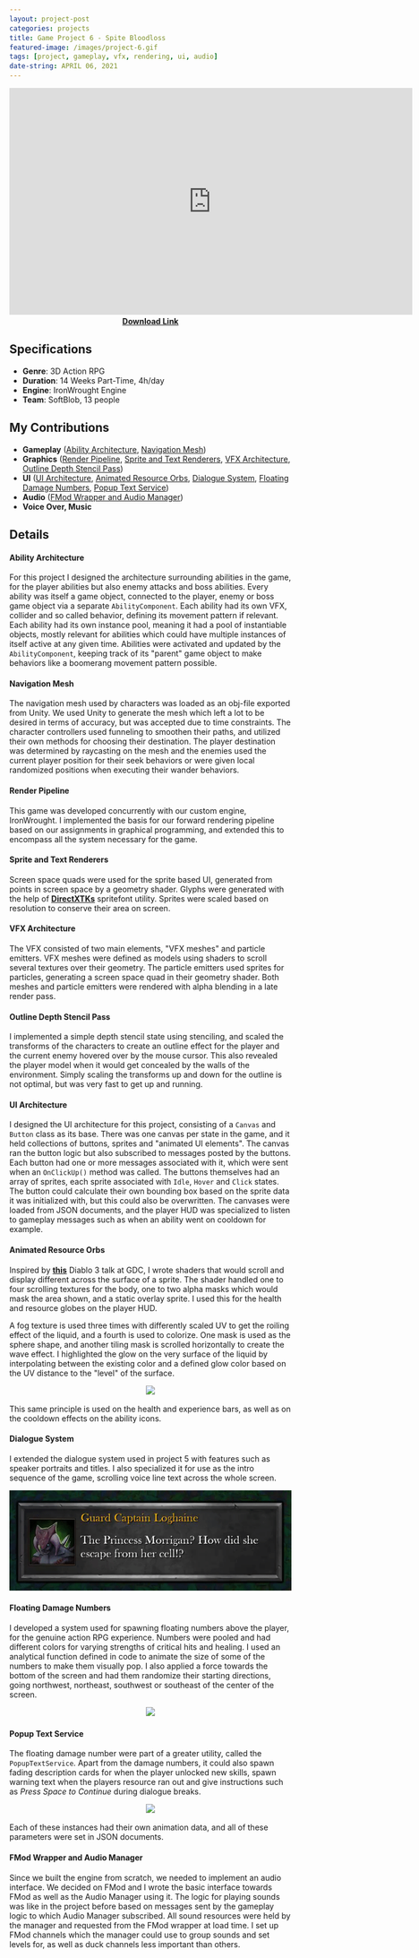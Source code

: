 ```yaml
---
layout: project-post
categories: projects
title: Game Project 6 - Spite Bloodloss
featured-image: /images/project-6.gif
tags: [project, gameplay, vfx, rendering, ui, audio]
date-string: APRIL 06, 2021
---
```


<center>
	<iframe width="720" height="405" src="https://www.youtube.com/embed/5VBBRPEn-Tw" title="YouTube video player" frameborder="0" allow="accelerometer; autoplay; clipboard-write; encrypted-media; gyroscope; picture-in-picture" allowfullscreen></iframe>
</center>

<center>
  <b><a href="https://drive.google.com/file/d/12V6g5zM4MbOF1qL2JL7-1es_llaWa8Kw/view?usp=sharing" download="Bloodloss_Installer.exe">Download Link</a></b>
</center>

## Specifications

* **Genre**:    3D Action RPG
* **Duration**: 14 Weeks Part-Time, 4h/day
* **Engine**:   IronWrought Engine
* **Team**:     SoftBlob, 13 people

## My Contributions

* **Gameplay** (<a href="#ability">Ability Architecture</a>, <a href="#navmesh">Navigation Mesh</a>)
* **Graphics** (<a href="#rendering">Render Pipeline</a>, <a href="#spritetext">Sprite and Text Renderers</a>, <a href="#vfx">VFX Architecture</a>, <a href="#outline">Outline Depth Stencil Pass</a>)
* **UI**	   (<a href="#ui">UI Architecture</a>, <a href="#animated">Animated Resource Orbs</a>, <a href="#dialogue">Dialogue System</a>, <a href="#floating">Floating Damage Numbers</a>, <a href="#popup">Popup Text Service</a>)
* **Audio**    (<a href="#fmod">FMod Wrapper and Audio Manager</a>)
* **Voice Over, Music**

## Details
#### <a id="ability">Ability Architecture</a>
For this project I designed the architecture surrounding abilities in the game, for the player abilities but also enemy attacks and boss abilities. Every ability was itself a game object, connected to
the player, enemy or boss game object via a separate `AbilityComponent`. Each ability had its own VFX, collider and so called behavior, defining its movement pattern if relevant. 
Each ability had its own instance pool, meaning it had a pool of instantiable objects, mostly relevant for abilities which could have multiple instances of itself active at any given time.
Abilities were activated and updated by the `AbilityComponent`, keeping track of its "parent" game object to make behaviors like a boomerang movement pattern possible. 

#### <a id="navmesh">Navigation Mesh</a>
The navigation mesh used by characters was loaded as an obj-file exported from Unity. We used Unity to generate the mesh which left a lot to be desired in terms of accuracy, but was accepted due to time constraints.
The character controllers used funneling to smoothen their paths, and utilized their own methods for choosing their destination. The player destination was determined by raycasting on the mesh and the enemies used 
the current player position for their seek behaviors or were given local randomized positions when executing their wander behaviors.

#### <a id="rendering">Render Pipeline</a>
This game was developed concurrently with our custom engine, IronWrought. I implemented the basis for our forward rendering pipeline based on our assignments in graphical programming, and extended this to encompass all the system necessary for the game.

#### <a id="spritetext">Sprite and Text Renderers</a>
Screen space quads were used for the sprite based UI, generated from points in screen space by a geometry shader. Glyphs were generated with the help of **<a href="https://github.com/microsoft/DirectXTK">DirectXTKs</a>** spritefont utility.
Sprites were scaled based on resolution to conserve their area on screen.

#### <a id="vfx">VFX Architecture</a>
The VFX consisted of two main elements, "VFX meshes" and particle emitters. VFX meshes were defined as models using shaders to scroll several textures over their geometry. The particle emitters used sprites for particles,
generating a screen space quad in their geometry shader. Both meshes and particle emitters were rendered with alpha blending in a late render pass. 

#### <a id="outline">Outline Depth Stencil Pass</a>
I implemented a simple depth stencil state using stenciling, and scaled the transforms of the characters to create an outline effect for the player and the current enemy hovered over by the mouse cursor. 
This also revealed the player model when it would get concealed by the walls of the environment. Simply scaling the transforms up and down for the outline is not optimal, but was very fast to get up and running.

#### <a id="ui">UI Architecture</a>
I designed the UI architecture for this project, consisting of a `Canvas` and `Button` class as its base. There was one canvas per state in the game, and it held collections of buttons, sprites and "animated UI elements". 
The canvas ran the button logic but also subscribed to messages posted by the buttons. Each button had one or more messages associated with it, which were sent when an `OnClickUp()` method was called. The buttons themselves
had an array of sprites, each sprite associated with `Idle`, `Hover` and `Click` states. The button could calculate their own bounding box based on the sprite data it was initialized with, but this could also be overwritten.
The canvases were loaded from JSON documents, and the player HUD was specialized to listen to gameplay messages such as when an ability went on cooldown for example. 

<script src="//ajax.googleapis.com/ajax/libs/jquery/1.9.1/jquery.min.js"></script>
<script>window.jQuery || document.write('<script src="_/js/libs/jquery-1.9.1.min.js"><\/script>')</script>

#### <a id="animated">Animated Resource Orbs</a>
Inspired by **<a href="https://www.youtube.com/watch?v=YPy2hytwDLM">this</a>** Diablo 3 talk at GDC, I wrote shaders that would scroll and display different across the surface of a sprite.
The shader handled one to four scrolling textures for the body, one to two alpha masks which would mask the area shown, and a static overlay sprite. I used this for the health and resource globes
on the player HUD. 

A fog texture is used three times with differently scaled UV to get the roiling effect of the liquid, and a fourth is used to colorize. One mask is used as the sphere shape, and another tiling mask 
is scrolled horizontally to create the wave effect. I highlighted the glow on the very surface of the liquid by interpolating between the existing color and a defined glow color based on the UV distance to the "level" of the surface.

<center>
    <div class="photoset-grid-custom">
       <img src="/images/project_6_HUD.gif">
    </div>
</center>

This same principle is used on the health and experience bars, as well as on the cooldown effects on the ability icons.

#### <a id="dialogue">Dialogue System</a>
I extended the dialogue system used in project 5 with features such as speaker portraits and titles. I also specialized it for use as the intro sequence of the game, scrolling voice line text 
across the whole screen. 

<center>
    <div class="photoset-grid-custom">
       <img src="/images/project_6_dialogue.gif">
    </div>
</center>

#### <a id="floating">Floating Damage Numbers</a>
I developed a system used for spawning floating numbers above the player, for the genuine action RPG experience. Numbers were pooled and had different colors for varying strengths of
critical hits and healing. I used an analytical function defined in code to animate the size of some of the numbers to make them visually pop. I also applied a force towards the bottom of
the screen and had them randomize their starting directions, going northwest, northeast, southwest or southeast of the center of the screen. 

<center>
    <div class="photoset-grid-custom">
       <img src="/images/project_6_floating_numbers.gif">
    </div>
</center>


#### <a id="popup">Popup Text Service</a>
The floating damage number were part of a greater utility, called the `PopupTextService`. Apart from the damage numbers, it could also spawn fading description cards for when the player 
unlocked new skills, spawn warning text when the players resource ran out and give instructions such as *Press Space to Continue* during dialogue breaks.

<center>
    <div class="photoset-grid-custom">
       <img src="/images/project_6_popups.gif">
    </div>
</center>

Each of these instances had their own animation data, and all of these parameters were set in JSON documents.

#### <a id="fmod">FMod Wrapper and Audio Manager</a>
Since we built the engine from scratch, we needed to implement an audio interface. We decided on FMod and I wrote the basic interface towards FMod as well as the Audio Manager using it.
The logic for playing sounds was like in the project before based on messages sent by the gameplay logic to which Audio Manager subscribed. All sound resources were held by the manager 
and requested from the FMod wrapper at load time. I set up FMod channels which the manager could use to group sounds and set levels for, as well as duck channels less important than others.

<script src="/assets/js/jquery.photoset-grid.js"></script>

<script type="text/javascript">
    $('.photoset-grid-custom').photosetGrid({
    // Set the gutter between columns and rows
    gutter: '5px',
  
    // Wrap the images in links
    highresLinks: true,
  
    // Asign a common rel attribute
    rel: 'print-gallery',

    onInit: function(){},
    
    onComplete: function(){
        // Show the grid after it renders
        $('.photoset-grid-custom').attr('style', '');
    }
});
</script>